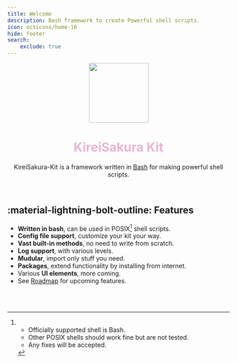 ```yaml
---
title: Welcome
description: Bash framework to create Powerful shell scripts.  
icon: octicons/home-16
hide: footer
search:
    exclude: true
---
```


<div align="center">
    <img src="src/icon.png"  style="height:135px">
    <h1 align="center"><b style="color:#EAB4D1;">KireiSakura Kit</b></h1>
</div>
<p align="center">
    KireiSakura-Kit is a framework written in <a href="https://www.gnu.org/software/bash">Bash</a> for making powerful shell scripts.
</p>
<br>


## :material-lightning-bolt-outline: **Features**

- **Written in bash**, can be used in POSIX[^1] shell scripts.
- **Config file support**, customize your kit your way.
- **Vast built-in methods**, no need to write from scratch.
- **Log support**, with various levels.
- **Mudular**, import only stuff you need.
- **Packages**, extend functionality by installing from internet.
- Various **UI elements**, more coming.
- See [Roadmap](./roadmap.md) for upcoming features.

<br><br>
<!-- footnotes-->

[^1]: 
    - Officially supported shell is Bash.  
    - Other POSIX shells should work fine but are not tested.  
    - Any fixes will be accepted.  
